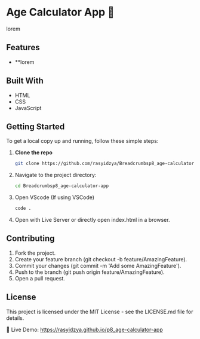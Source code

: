 
# Age Calculator App 🎨

lorem

<!--[Hex Color Generator Screenshot](path-to-screenshot.png) -->
<!-- Replace with the actual path to your project screenshot -->

## Features

- **lorem

## Built With

- HTML
- CSS
- JavaScript

## Getting Started

To get a local copy up and running, follow these simple steps:

1. **Clone the repo**
   ```sh
   git clone https://github.com/rasyidzya/Breadcrumbsp8_age-calculator-app
2. Navigate to the project directory:
   ```bash
   cd Breadcrumbsp8_age-calculator-app
3. Open VScode (If using VSCode)
   ```bash
   code .
4. Open with Live Server or directly open index.html in a browser.

## Contributing
1. Fork the project.
2. Create your feature branch (git checkout -b feature/AmazingFeature).
3. Commit your changes (git commit -m 'Add some AmazingFeature').
4. Push to the branch (git push origin feature/AmazingFeature).
5. Open a pull request.
   
## License
This project is licensed under the MIT License - see the LICENSE.md file for details.

🔗 Live Demo: https://rasyidzya.github.io/p8_age-calculator-app

